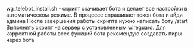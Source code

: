 wg_telebot_install.sh - скрипт скачивает бота и делает все настройки в автоматическом режиме.
В процессе спрашивает токен бота и айди админа
После завершения работы скрипта нужно написать боту /start
Выполнять скрипт на сервер с установленным wireguard. 
Для корректной работы всех функций бота рекомендую создавать пиры через бота
